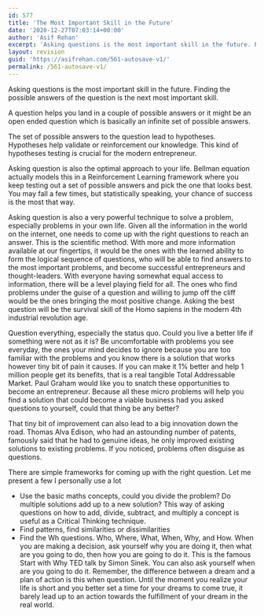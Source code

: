 ```yaml
---
id: 577
title: 'The Most Important Skill in the Future'
date: '2020-12-27T07:03:14+00:00'
author: 'Asif Rehan'
excerpt: 'Asking questions is the most important skill in the future. Finding the possible answers of the question is the next most important skill.'
layout: revision
guid: 'https://asifrehan.com/561-autosave-v1/'
permalink: /561-autosave-v1/
---
```


Asking questions is the most important skill in the future. Finding the possible answers of the question is the next most important skill.

A question helps you land in a couple of possible answers or it might be an open ended question which is basically an infinite set of possible answers.

The set of possible answers to the question lead to hypotheses. Hypotheses help validate or reinforcement our knowledge. This kind of hypotheses testing is crucial for the modern entrepreneur.

Asking question is also the optimal approach to your life. Bellman equation actually models this in a Reinforcement Learning framework where you keep testing out a set of possible answers and pick the one that looks best. You may fall a few times, but statistically speaking, your chance of success is the most that way.

Asking question is also a very powerful technique to solve a problem, especially problems in your own life. Given all the information in the world on the internet, one needs to come up with the right questions to reach an answer. This is the scientific method. With more and more information available at our fingertips, it would be the ones with the learned ability to form the logical sequence of questions, who will be able to find answers to the most important problems, and become successful entrepreneurs and thought-leaders. With everyone having somewhat equal access to information, there will be a level playing field for all. The ones who find problems under the guise of a question and willing to jump off the cliff would be the ones bringing the most positive change. Asking the best question will be the survival skill of the Homo sapiens in the modern 4th industrial revolution age.

Question everything, especially the status quo. Could you live a better life if something were not as it is? Be uncomfortable with problems you see everyday, the ones your mind decides to ignore because you are too familiar with the problems and you know there is a solution that works however tiny bit of pain it causes. If you can make it 1% better and help 1 million people get its benefits, that is a real tangible Total Addressable Market. Paul Graham would like you to snatch these opportunities to become an entrepreneur. Because all these micro problems will help you find a solution that could become a viable business had you asked questions to yourself, could that thing be any better?

That tiny bit of improvement can also lead to a big innovation down the road. Thomas Alva Edison, who had an astounding number of patents, famously said that he had to genuine ideas, he only improved existing solutions to existing problems. If you noticed, problems often disguise as questions.

There are simple frameworks for coming up with the right question. Let me present a few I personally use a lot

- Use the basic maths concepts, could you divide the problem? Do multiple solutions add up to a new solution? This way of asking questions on how to add, divide, subtract, and multiply a concept is useful as a Critical Thinking technique.
- Find patterns, find similarities or dissimilarities
- Find the Wh questions. Who, Where, What, When, Why, and How. When you are making a decision, ask yourself why you are doing it, then what are you going to do, then how you are going to do it. This is the famous Start with Why TED talk by Simon Sinek. You can also ask yourself when are you going to do it. Remember, the difference between a dream and a plan of action is this when question. Until the moment you realize your life is short and you better set a time for your dreams to come true, it barely lead up to an action towards the fulfillment of your dream in the real world.